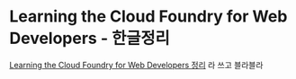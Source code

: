 # Learning the Cloud Foundry for Web Developers - 한글정리
[Learning the Cloud Foundry for Web Developers 정리](https://burnoutband.github.io/CF-for-Developers/) 라 쓰고 블라블라